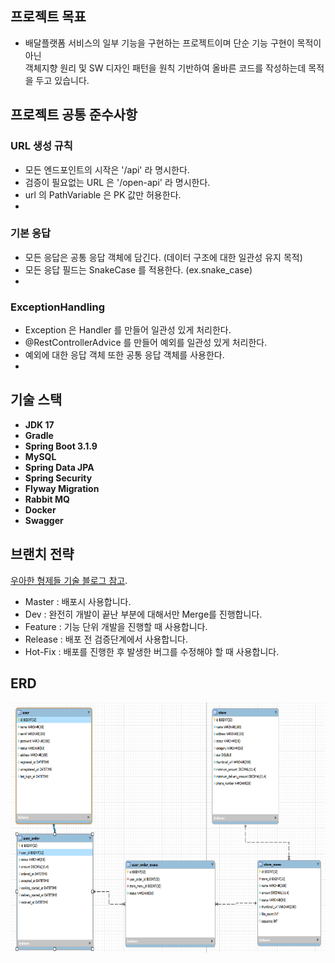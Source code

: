## 프로젝트 목표

- 배달플랫폼 서비스의 일부 기능을 구현하는 프로젝트이며 단순 기능 구현이 목적이 아닌 <br> 객체지향 원리 및 SW 디자인 패턴을 원칙 기반하여 올바른 코드를 작성하는데 목적을 두고 있습니다.

## 프로젝트 공통 준수사항
### URL 생성 규칙
- 모든 엔드포인트의 시작은 '/api' 라 명시한다.
- 검증이 필요없는 URL 은 '/open-api' 라 명시한다.
- url 의 PathVariable 은 PK 값만 허용한다.
-
### 기본 응답 
- 모든 응답은 공통 응답 객체에 담긴다. (데이터 구조에 대한 일관성 유지 목적)
- 모든 응답 필드는 SnakeCase 를 적용한다. (ex.snake_case) 
- 
### ExceptionHandling
- Exception 은 Handler 를 만들어 일관성 있게 처리한다.
- @RestControllerAdvice 를 만들어 예외를 일관성 있게 처리한다.
- 예외에 대한 응답 객체 또한 공통 응답 객체를 사용한다.
-

## 기술 스택
- **JDK 17**
- **Gradle** 
- **Spring Boot 3.1.9**
- **MySQL**  
- **Spring Data JPA**
- **Spring Security** 
- **Flyway Migration**
- **Rabbit MQ**
- **Docker**
- **Swagger**

## 브랜치 전략 
[우아한 형제들 기술 블로그 참고](http://woowabros.github.io/experience/2017/10/30/baemin-mobile-git-branch-strategy.html).
- Master : 배포시 사용합니다.
- Dev : 완전히 개발이 끝난 부분에 대해서만 Merge를 진행합니다.
- Feature : 기능 단위 개발을 진행할 때 사용합니다.
- Release : 배포 전 검증단계에서 사용합니다.
- Hot-Fix : 배포를 진행한 후 발생한 버그를 수정해야 할 때 사용합니다.

## ERD
<img src="./erd.png" width="600" height="400">